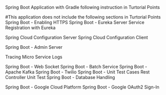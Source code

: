 Spring Boot Application with Gradle following instruction in Turtorial Points

#This application does not include the following sections in Turtorial Points
Spring Boot - Enabling HTTPS
Spring Boot - Eureka Server
Service Registration with Eureka

Spring Cloud Configuration Server
Spring Cloud Configuration Client

Spring Boot - Admin Server

Tracing Micro Service Logs


Spring Boot - Web Socket
Spring Boot - Batch Service
Spring Boot - Apache Kafka
Spring Boot - Twilio
Spring Boot - Unit Test Cases
Rest Controller Unit Test
Spring Boot - Database Handling


Spring Boot - Google Cloud Platform
Spring Boot - Google OAuth2 Sign-In
